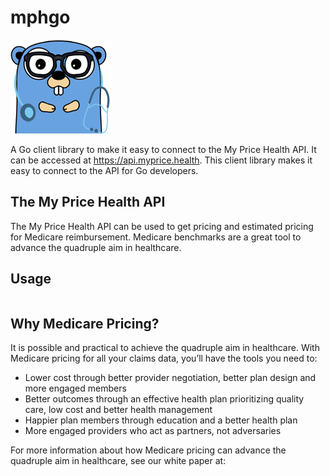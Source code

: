 # mphgo

<img src="https://raw.githubusercontent.com/mypricehealth/mphgo/main/gopherdoc.png">

A Go client library to make it easy to connect to the My Price Health API. It can be accessed at https://api.myprice.health. This client library makes it easy to connect to the API for Go developers.

## The My Price Health API

The My Price Health API can be used to get pricing and estimated pricing for Medicare reimbursement. Medicare benchmarks are a great tool to advance the quadruple aim in healthcare.

## Usage

```go

```

## Why Medicare Pricing?

It is possible and practical to achieve the quadruple aim in healthcare. With Medicare pricing for all your claims data, you’ll have the tools you need to:

- Lower cost through better provider negotiation, better plan design and more engaged members
- Better outcomes through an effective health plan prioritizing quality care, low cost and better health management
- Happier plan members through education and a better health plan
- More engaged providers who act as partners, not adversaries

For more information about how Medicare pricing can advance the quadruple aim in healthcare, see our white paper at:
